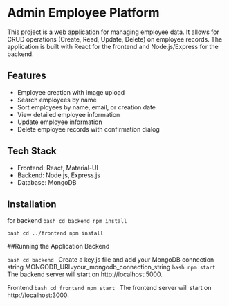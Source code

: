 # Admin Employee Platform

This project is a web application for managing employee data. It allows for CRUD operations (Create, Read, Update, Delete) on employee records. The application is built with React for the frontend and Node.js/Express for the backend.

## Features

- Employee creation with image upload
- Search employees by name
- Sort employees by name, email, or creation date
- View detailed employee information
- Update employee information
- Delete employee records with confirmation dialog

## Tech Stack

- Frontend: React, Material-UI
- Backend: Node.js, Express.js
- Database: MongoDB
  

## Installation
for backend
``bash
cd backend
npm install
``

``bash
cd ../frontend
npm install
``


##Running the Application
Backend

``bash
cd backend
``
Create a key.js file and add your MongoDB connection string
MONGODB_URI=your_mongodb_connection_string
``bash
npm start
``
The backend server will start on http://localhost:5000.

Frontend
``bash
cd frontend
npm start
``
The frontend server will start on http://localhost:3000.






